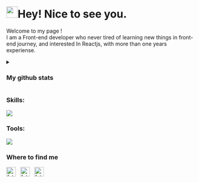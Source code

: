 <h1><img src="https://emojis.slackmojis.com/emojis/images/1531849430/4246/blob-sunglasses.gif?1531849430" width="30"/>Hey! Nice to see you.</h1>

<p> 
  Welcome to my page ! 
</br>
I am a Front-end developer who never tired of learning new things in front-end journey, and interested In Reactjs, with more than one years experiense.
</p>

<details>
  <summary>
   <h3>
    My github stats
   </h3>
  </summary>
  <br/>
 
<img src="https://github-readme-stats.vercel.app/api?username=fatemeRasolzade" height="180" />
<img src="https://github-readme-stats.vercel.app/api/top-langs/?username=fatemeRasolzade&layout=compact" height="180" />
 
</details> 


<h3>Skills:</h3>
<p>
  <img src="https://skillicons.dev/icons?i=html,css,js,ts,react,nextjs,redux,graphql,vite,sass,bootstrap,materialui,tailwind,babel,webpack" />
</p>

<h3>Tools:</h3>
<p>
  <img src="https://skillicons.dev/icons?i=git,github,gitlab,vscode,postman,figma,xd" />
</p>

<h3>Where to find me</h3>

<a href="https://linkedin.com/in/fatemeRasolzade" target="_blank"><img align="center" src="https://user-images.githubusercontent.com/94702044/189377305-7062bbec-ca23-43d9-b37d-da443ea59cb7.png" alt="fatemeRasolzade" height="25" width="25" /></a> &nbsp;
<a href="https://twitter.com/fatemeRasolzade" target="_blank"><img align="center" src="https://user-images.githubusercontent.com/94702044/189378344-aed887c6-d271-4be0-a3a1-8c68f3869b65.png" alt="fatemeRasolzade" height="25" width="25" /></a> &nbsp;
<a href="mailto:fatemerasolzade.1424@gmail.com" target="_blank"><img align="center" src="https://user-images.githubusercontent.com/94702044/189377332-6de4f1a9-d1b0-49d3-879d-bb1158674e84.png" alt="fatemeRasolzade" height="25" width="25" /></a> &nbsp;
  
